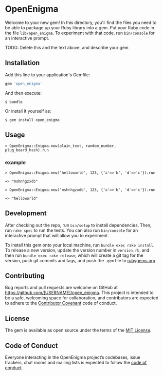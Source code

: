 # OpenEnigma

Welcome to your new gem! In this directory, you'll find the files you need to be able to package up your Ruby library into a gem. Put your Ruby code in the file `lib/open_enigma`. To experiment with that code, run `bin/console` for an interactive prompt.

TODO: Delete this and the text above, and describe your gem

## Installation

Add this line to your application's Gemfile:

```ruby
gem 'open_enigma'
```

And then execute:

    $ bundle

Or install it yourself as:

    $ gem install open_enigma

## Usage

```irb
> OpenEnigma::Enigma.new(plain_text, random_number, plug_board_hash).run
```

### example

```irb
> OpenEnigma::Enigma.new('helloworld', 123, {'a'=>'b', 'd'=>'c'}).run
```

```irb
=> "mshnhgzxdb"
```

```irb
> OpenEnigma::Enigma.new('mshnhgzxdb', 123, {'a'=>'b', 'd'=>'c'}).run
```

```irb
=> "helloworld"
```

## Development

After checking out the repo, run `bin/setup` to install dependencies. Then, run `rake spec` to run the tests. You can also run `bin/console` for an interactive prompt that will allow you to experiment.

To install this gem onto your local machine, run `bundle exec rake install`. To release a new version, update the version number in `version.rb`, and then run `bundle exec rake release`, which will create a git tag for the version, push git commits and tags, and push the `.gem` file to [rubygems.org](https://rubygems.org).

## Contributing

Bug reports and pull requests are welcome on GitHub at https://github.com/[USERNAME]/open_enigma. This project is intended to be a safe, welcoming space for collaboration, and contributors are expected to adhere to the [Contributor Covenant](http://contributor-covenant.org) code of conduct.

## License

The gem is available as open source under the terms of the [MIT License](https://opensource.org/licenses/MIT).

## Code of Conduct

Everyone interacting in the OpenEnigma project’s codebases, issue trackers, chat rooms and mailing lists is expected to follow the [code of conduct](https://github.com/[USERNAME]/open_enigma/blob/master/CODE_OF_CONDUCT.md).
